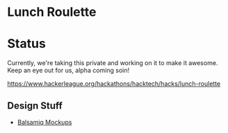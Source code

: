 Lunch Roulette
=============

# Status

Currently, we're taking this private and working on it to make it awesome. Keep an eye out for us, alpha coming soin!

https://www.hackerleague.org/hackathons/hacktech/hacks/lunch-roulette

## Design Stuff
- [Balsamiq Mockups](design/balsamiq/export.pdf)
